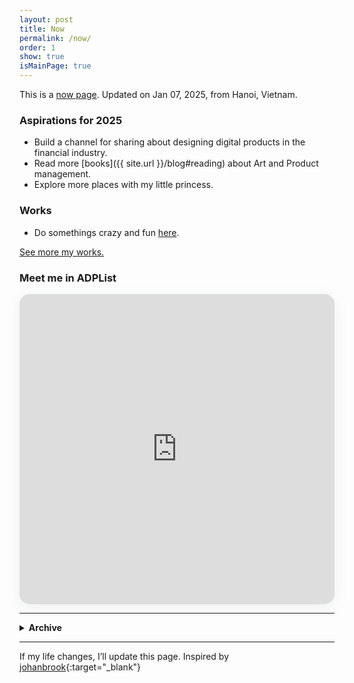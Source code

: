 ```yaml
---
layout: post
title: Now
permalink: /now/
order: 1
show: true
isMainPage: true
---
```


This is a <a href="https://nownownow.com/about" class="evidence">now page</a>. Updated on Jan 07, 2025, from Hanoi, Vietnam.

### Aspirations for 2025

- Build a channel for sharing about designing digital products in the financial industry.
- Read more [books]({{ site.url }}/blog#reading) about Art and Product management.
- Explore more places with my little princess.

### Works
- Do somethings crazy and fun [here](https:///playp.sonkd.com).

<span><a href="{{site.baseurl}}/projects">See more my works.</a></span>

### Meet me in ADPList
<section style="height: 496px; box-shadow: rgba(142, 151, 158, 0.15) 0px 4px 19px 0px; border-radius: 16px; overflow: hidden; width: 100%; max-width: 650px;"><iframe src="https://adplist.org/widgets/single-session?src=kim-dinh-son&amp;session=" title="" width="100%" height="100%" loading="lazy" style="border: 0px;"></iframe></section>

---

<details>
<summary><b>Archive</b></summary>
<h4> 2024 </h4>
<h5>Traveling</h5>
Back to Japan secondary. It truly lives up to its reputation for peace and beauty—just like in the media. I was blown away by the perfectly organized traffic, smartly designed buildings, and how everything seemed to flow with logic and artistry. The payment systems? Next level! Everything is so synchronized and convenient, with self-service machines that are super smart. But oddly enough, I felt a bit of sadness (or maybe boredom) in Tokyo and [the places]({{ site.url }}/archive#2023) I visited. It felt like they could use a bit more color to brighten things up!
<h5>Works</h5>
<ul>
    <li>I moved to a new role as a product designer at a digital bank in Vietnam.</li>
    <li>Creating my first project to show the invisible things in psychology and understanding how the brain works.</li>
    <li> As part of my responsibilities, I'm designing the Customer Experience (CX) for the onboarding journey, guiding users from the 'New' phase to the pre-loyalty stage.</li>
    <li> I'm working with our Data team to develop a recommendation platform based on the RFM (Recency, Frequency, Monetary) analysis framework, delivering customer personalization and user engagement solutions.</li>
</ul>

<h4> 2023 </h4>
<h5>Traveling</h5>
I visited Japan in November 2023 to join Coldplay's Liveshow <a href="https://www.instagram.com/p/CzdpDekxlcL/?utm_source=ig_web_copy_link&igsh=MzRlODBiNWFlZA==" target="blank">Music of the Spheres World Tour</a> - they're my favorite band. I felt and enjoyed that moment, so great, and Oh Yeahhh 🙌.
<h5>Works</h5>
<ul>
    <li><a href="https://ready.io" target="blank">Ready.io</a> project lauched.</li>
    <li>Design a Banking service for Household merchants in Vietnam.</li>
</ul>

<h4> 2022 </h4>
<h5>Works</h5>
<ul>
    <li>Head of Design at <a href="https://ready.io" target="blank">Ready.io</a>, led team to build a mobile app and we achieved <b>#6</b> Day-rank on Product Hunt, <a href="https://twitter.com/goreadyio/status/1614975003426004995?s=61&t=yUPsxF7rg_NPgVMM0pMJbQ" target="blank">see detail</a></li>
    <li><a href="https://www.good-designawards.com/award-details.html?award=49960" target="blank">Techcombank Mobile - Good Design Award 2022 🏅</a>. Proud to be a part of this achievement.</li>
    <li>Design experience for Bill & Payment services in <a href="https://techcombank.com/khach-hang-ca-nhan/ngan-hang-truc-tuyen/ngan-hang-so/techcombank-mobile" target="blank">Techcombank</a>, serving millions of people in Vietnam.</li>
    <li>Designed UX for <a href="{{site.baseurl}}/projects/2022-04-09-credit-card-instalment" target="blank">Instalment Online 💳</a> and kept Product team stays focused on the omnichannel services experience, increased more 800% of new users and gained > $40m revenue.</li>
    <li>Defined Data modeling and Designed UX for Techcombank rewind feature-based data insights <a href="{{site.baseurl}}/projects/2022-12-09-mobile-banking-rewind" target="blank">⏪ Rewind 2022</a>, tell customers about their financial life in a year.</li>
    <li>Designed UX for first digital red envelope feature <a href="{{site.baseurl}}/projects/2022-11-09-mobile-banking-lixi" target="blank">🧧 Li xi</a>, an innovative solution for customers with traditional and digital experiences seamlessly.</li>
    <li>Built a lab to conduct UX Research with Design team, conducted Usability Testing sessions with a hundred participants, and the IDI interviewing sessions.</li>
</ul>
</details>

---

If my life changes, I’ll update this page.
Inspired by [johanbrook](https://johanbrook.com/now/){:target="_blank"}